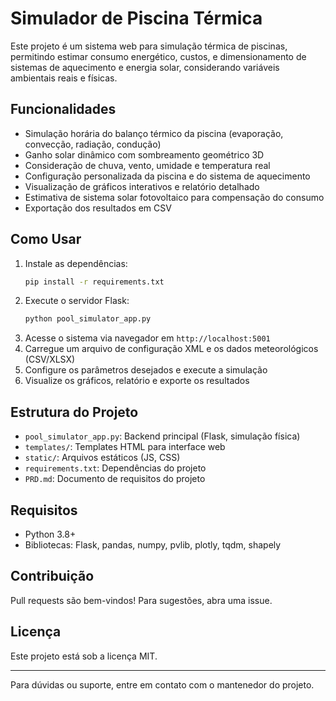 # Simulador de Piscina Térmica

Este projeto é um sistema web para simulação térmica de piscinas, permitindo estimar consumo energético, custos, e dimensionamento de sistemas de aquecimento e energia solar, considerando variáveis ambientais reais e físicas.

## Funcionalidades
- Simulação horária do balanço térmico da piscina (evaporação, convecção, radiação, condução)
- Ganho solar dinâmico com sombreamento geométrico 3D
- Consideração de chuva, vento, umidade e temperatura real
- Configuração personalizada da piscina e do sistema de aquecimento
- Visualização de gráficos interativos e relatório detalhado
- Estimativa de sistema solar fotovoltaico para compensação do consumo
- Exportação dos resultados em CSV

## Como Usar
1. Instale as dependências:
   ```bash
   pip install -r requirements.txt
   ```
2. Execute o servidor Flask:
   ```bash
   python pool_simulator_app.py
   ```
3. Acesse o sistema via navegador em `http://localhost:5001`
4. Carregue um arquivo de configuração XML e os dados meteorológicos (CSV/XLSX)
5. Configure os parâmetros desejados e execute a simulação
6. Visualize os gráficos, relatório e exporte os resultados

## Estrutura do Projeto
- `pool_simulator_app.py`: Backend principal (Flask, simulação física)
- `templates/`: Templates HTML para interface web
- `static/`: Arquivos estáticos (JS, CSS)
- `requirements.txt`: Dependências do projeto
- `PRD.md`: Documento de requisitos do projeto

## Requisitos
- Python 3.8+
- Bibliotecas: Flask, pandas, numpy, pvlib, plotly, tqdm, shapely

## Contribuição
Pull requests são bem-vindos! Para sugestões, abra uma issue.

## Licença
Este projeto está sob a licença MIT.

---
Para dúvidas ou suporte, entre em contato com o mantenedor do projeto.